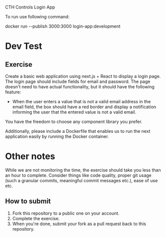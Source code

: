 CTH Controls Login App

To run use following command:

docker run --publish 3000:3000 login-app:development

# Dev Test

## Exercise

Create a basic web application using next.js + React to display a login page. The login page should include fields for email and password. The page doesn't need to have actual functionality, but it should have the following feature:

- When the user enters a value that is not a valid email address in the email field, the box should have a red border and display a notification informing the user that the entered value is not a valid email.

You have the freedom to choose any component library you prefer.

Additionally, please include a Dockerfile that enables us to run the next application easily by running the Docker container.

# Other notes

While we are not monitoring the time, the exercise should take you less than an hour to complete. Consider things like code quality, proper git usage (such a granular commits, meaningful commit messages etc.), ease of use etc.

## How to submit

1. Fork this repository to a public one on your account.
2. Complete the exercise.
3. When you're done, submit your fork as a pull request back to this repository.
